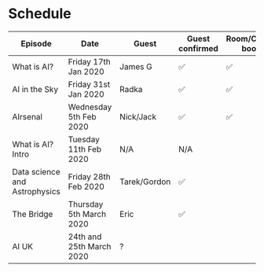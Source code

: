 Schedule
======

| Episode | Date | Guest | Guest confirmed | Room/Calendar booked | Lead Interviewer | 2nd Interviewer |
|---|---|---|---|---|---|---|
|What is AI?|Friday 17th Jan 2020 | James G| ✅|✅| N/A | N/A |
| AI in the Sky| Friday 31st Jan 2020|Radka|✅|✅| Tarek | Ed |
|AIrsenal|Wednesday 5th Feb 2020| Nick/Jack|✅|✅| Ben | Effie |
|What is AI? Intro|Tuesday 11th Feb 2020| N/A|N/A|| Ed| Ben |
| Data science and Astrophysics |Friday 28th Feb 2020 |Tarek/Gordon| ✅| |Tarek| Effie|
| The Bridge | Thursday 5th March 2020| Eric| ✅| | Ed | ? |
| AI UK | 24th and 25th March 2020 | ? | | | Ed|?|



